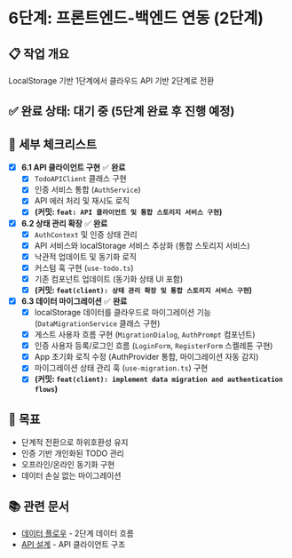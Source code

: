 # 6단계: 프론트엔드-백엔드 연동 (2단계)

## 📋 작업 개요

LocalStorage 기반 1단계에서 클라우드 API 기반 2단계로 전환

## ✅ 완료 상태: **대기 중** (5단계 완료 후 진행 예정)

## 📝 세부 체크리스트

- [x] **6.1 API 클라이언트 구현** ✅ **완료**
  - [x] `TodoAPIClient` 클래스 구현
  - [x] 인증 서비스 통합 (`AuthService`)
  - [x] API 에러 처리 및 재시도 로직
  - [x] **(커밋: `feat: API 클라이언트 및 통합 스토리지 서비스 구현`)**

- [x] **6.2 상태 관리 확장** ✅ **완료**
  - [x] `AuthContext` 및 인증 상태 관리
  - [x] API 서비스와 localStorage 서비스 추상화 (통합 스토리지 서비스)
  - [x] 낙관적 업데이트 및 동기화 로직
  - [x] 커스텀 훅 구현 (`use-todo.ts`)
  - [x] 기존 컴포넌트 업데이트 (동기화 상태 UI 포함)
  - [x] **(커밋: `feat(client): 상태 관리 확장 및 통합 스토리지 서비스 구현`)**

- [x] **6.3 데이터 마이그레이션** ✅ **완료**
  - [x] localStorage 데이터를 클라우드로 마이그레이션 기능 (`DataMigrationService` 클래스 구현)
  - [x] 게스트 사용자 흐름 구현 (`MigrationDialog`, `AuthPrompt` 컴포넌트)
  - [x] 인증 사용자 등록/로그인 흐름 (`LoginForm`, `RegisterForm` 스켈레톤 구현)
  - [x] App 초기화 로직 수정 (AuthProvider 통합, 마이그레이션 자동 감지)
  - [x] 마이그레이션 상태 관리 훅 (`use-migration.ts`) 구현
  - [x] **(커밋: `feat(client): implement data migration and authentication flows`)**

## 🎯 목표

- 단계적 전환으로 하위호환성 유지
- 인증 기반 개인화된 TODO 관리
- 오프라인/온라인 동기화 구현
- 데이터 손실 없는 마이그레이션

## 📚 관련 문서

- [데이터 플로우](../design/06-data-flow.md) - 2단계 데이터 흐름
- [API 설계](../design/07-api-design.md) - API 클라이언트 구조
